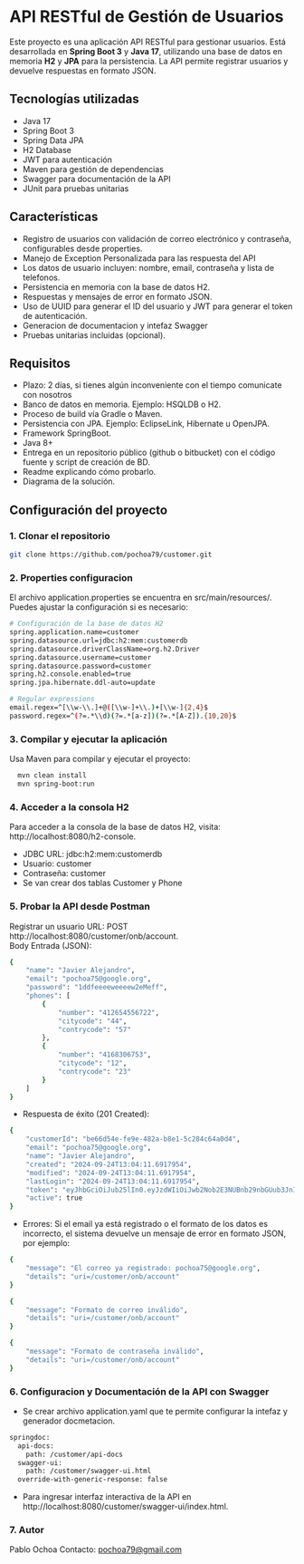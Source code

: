 # API RESTful de Gestión de Usuarios

Este proyecto es una aplicación API RESTful para gestionar usuarios. Está desarrollada en **Spring Boot 3** y **Java
17**, utilizando una base de datos en memoria **H2** y **JPA** para la persistencia. La API permite registrar usuarios y
devuelve respuestas en formato JSON.

## Tecnologías utilizadas

- Java 17
- Spring Boot 3
- Spring Data JPA
- H2 Database
- JWT para autenticación
- Maven para gestión de dependencias
- Swagger para documentación de la API
- JUnit para pruebas unitarias

## Características

- Registro de usuarios con validación de correo electrónico y contraseña, configurables desde properties.
- Manejo de Exception Personalizada para las respuesta del API
- Los datos de usuario incluyen: nombre, email, contraseña y lista de telefonos.
- Persistencia en memoria con la base de datos H2.
- Respuestas y mensajes de error en formato JSON. 
- Uso de UUID para generar el ID del usuario y JWT para generar el token de autenticación.
- Generacion de documentacion y intefaz Swagger
- Pruebas unitarias incluidas (opcional).

## Requisitos
- Plazo: 2 días, si tienes algún inconveniente con el tiempo comunicate con nosotros
- Banco de datos en memoria. Ejemplo: HSQLDB o H2.
- Proceso de build vía Gradle o Maven.
- Persistencia con JPA. Ejemplo: EclipseLink, Hibernate u OpenJPA.
- Framework SpringBoot.
- Java 8+
- Entrega en un repositorio público (github o bitbucket) con el código fuente y script de
creación de BD.
- Readme explicando cómo probarlo.
- Diagrama de la solución.

## Configuración del proyecto

### 1. Clonar el repositorio

```bash
git clone https://github.com/pochoa79/customer.git
```

### 2. Properties configuracion

El archivo application.properties se encuentra en src/main/resources/. Puedes ajustar la configuración si es necesario:

```bash
# Configuración de la base de datos H2
spring.application.name=customer
spring.datasource.url=jdbc:h2:mem:customerdb
spring.datasource.driverClassName=org.h2.Driver
spring.datasource.username=customer
spring.datasource.password=customer
spring.h2.console.enabled=true
spring.jpa.hibernate.ddl-auto=update

# Regular expressions
email.regex=^[\\w-\\.]+@([\\w-]+\\.)+[\\w-]{2,4}$
password.regex=^(?=.*\\d)(?=.*[a-z])(?=.*[A-Z]).{10,20}$
```

### 3. Compilar y ejecutar la aplicación

Usa Maven para compilar y ejecutar el proyecto:

```bash
  mvn clean install
  mvn spring-boot:run
```

### 4. Acceder a la consola H2

Para acceder a la consola de la base de datos H2, visita: http://localhost:8080/h2-console.

- JDBC URL: jdbc:h2:mem:customerdb
- Usuario: customer
- Contraseña: customer
- Se van crear dos tablas Customer y Phone

### 5. Probar la API desde Postman

Registrar un usuario URL: POST http://localhost:8080/customer/onb/account.  
Body Entrada (JSON):

```bash
{
    "name": "Javier Alejandro",
    "email": "pochoa75@google.org",
    "password": "1ddfeeeeweeeew2eMeff",
    "phones": [
        {
            "number": "412654556722",
            "citycode": "44",
            "contrycode": "57"
        },
        {
            "number": "4168306753",
            "citycode": "12",
            "contrycode": "23"
        }
    ]
}
```

- Respuesta de éxito (201 Created):

```bash
{
    "customerId": "be66d54e-fe9e-482a-b8e1-5c284c64a0d4",
    "email": "pochoa75@google.org",
    "name": "Javier Alejandro",
    "created": "2024-09-24T13:04:11.6917954",
    "modified": "2024-09-24T13:04:11.6917954",
    "lastLogin": "2024-09-24T13:04:11.6917954",
    "token": "eyJhbGciOiJub25lIn0.eyJzdWIiOiJwb2Nob2E3NUBnb29nbGUub3JnIiwiaWF0IjoxNzI3MTk3NDUxLCJleHAiOjE3MjcyMzM0NTF9.",
    "active": true
}
```

 - Errores: Si el email ya está registrado o el formato de los datos es incorrecto, el sistema devuelve un mensaje de 
   error en formato JSON, por ejemplo:

```bash
{
    "message": "El correo ya registrado: pochoa75@google.org",
    "details": "uri=/customer/onb/account"
}

{
    "message": "Formato de correo inválido",
    "details": "uri=/customer/onb/account"
}

{
    "message": "Formato de contraseña inválido",
    "details": "uri=/customer/onb/account"
}
```

### 6. Configuracion y Documentación de la API con Swagger
 
  - Se crear archivo application.yaml que te permite configurar la intefaz y generador docmetacion.

```bash
springdoc:
  api-docs:
    path: /customer/api-docs
  swagger-ui:
    path: /customer/swagger-ui.html
  override-with-generic-response: false
```

 - Para ingresar interfaz interactiva de la API en http://localhost:8080/customer/swagger-ui/index.html.


### 7. Autor 
Pablo Ochoa Contacto: pochoa79@gmail.com